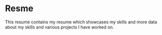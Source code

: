 # Resme
This resume contains my resume which showcases my skills and more data about my skills and various projects I have worked on.
